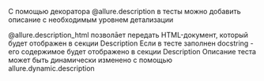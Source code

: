С помощью декоратора @allure.description в тесты можно добавить описание с необходимым уровнем детализации 

@allure.description_html позволāет передать HTML-документ, который будет отображен в секции Description 
Если в тесте заполнен docstring - его содержимое будет отображено в секции Description 
Описание теста может быть динамически изменено с помощью allure.dynamic.description